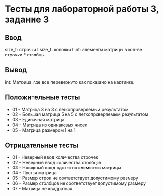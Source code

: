 # Тесты для лабораторной работы 3, задание 3

## Ввод
size_t: строчки I size_t: колонки I int: элементы матрицы в кол-ве строчки * столбцы

## Вывод
int: Матрица, где все перевернуто как показано на картинке.

## Положительные тесты
- 01 - Матрица 3 на 3 с легкопроверяемым результатом
- 02 - Большая матрица 5 на 5 с легкопроверяемым результатом
- 03 - Единичная матрица
- 04 - Матрица из одинаковых чисел
- 05 - Матрица размером 1 на 1

## Отрицательные тесты
- 01 - Неверный ввод количества строчек
- 02 - Неверный ввод количества столбцов
- 03 - Неверный ввод одного из элементов матрицы
- 04 - Пустая матрица
- 05 - Размер строк не соответствует допустимому размеру
- 06 - Размер столбцов не соответствует допустимому размеру
- 07 - Матрица не квадратная